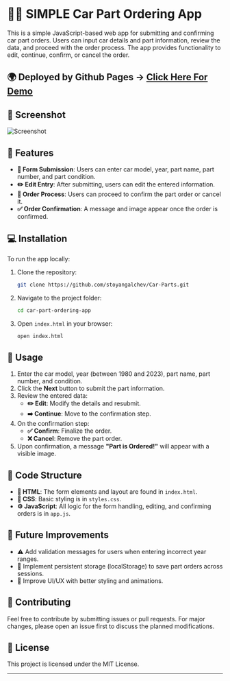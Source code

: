 # 🚗🔧 SIMPLE Car Part Ordering App

This is a simple JavaScript-based web app for submitting and confirming car part orders. Users can input car details and part information, review the data, and proceed with the order process. The app provides functionality to edit, continue, confirm, or cancel the order.
## 🌍 Deployed by Github Pages -> [Click Here For Demo](https://stoyangalchev.github.io/Car-Parts/)
## 🎨 Screenshot
![Screenshot](/static/Screenshots.png)

## 🌟 Features

- **📝 Form Submission**: Users can enter car model, year, part name, part number, and part condition.
- **✏️ Edit Entry**: After submitting, users can edit the entered information.
- **🔄 Order Process**: Users can proceed to confirm the part order or cancel it.
- **✅ Order Confirmation**: A message and image appear once the order is confirmed.

## 💻 Installation

To run the app locally:

1. Clone the repository:

   ```bash
   git clone https://github.com/stoyangalchev/Car-Parts.git
   ```

2. Navigate to the project folder:

   ```bash
   cd car-part-ordering-app
   ```

3. Open `index.html` in your browser:

   ```bash
   open index.html
   ```

## 🚀 Usage

1. Enter the car model, year (between 1980 and 2023), part name, part number, and condition.
2. Click the **Next** button to submit the part information.
3. Review the entered data:
   - **✏️ Edit**: Modify the details and resubmit.
   - **➡️ Continue**: Move to the confirmation step.
4. On the confirmation step:
   - **✅ Confirm**: Finalize the order.
   - **❌ Cancel**: Remove the part order.
5. Upon confirmation, a message **"Part is Ordered!"** will appear with a visible image.

## 📂 Code Structure

- **📄 HTML**: The form elements and layout are found in `index.html`.
- **🎨 CSS**: Basic styling is in `styles.css`.
- **⚙️ JavaScript**: All logic for the form handling, editing, and confirming orders is in `app.js`.

## 🚧 Future Improvements

- ⚠️ Add validation messages for users when entering incorrect year ranges.
- 💾 Implement persistent storage (localStorage) to save part orders across sessions.
- 🎨 Improve UI/UX with better styling and animations.

## 🤝 Contributing

Feel free to contribute by submitting issues or pull requests. For major changes, please open an issue first to discuss the planned modifications.

## 📜 License

This project is licensed under the MIT License.

---

